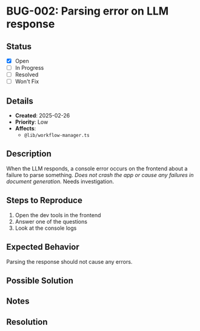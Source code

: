 # BUG-002: Parsing error on LLM response

## Status

- [x] Open
- [ ] In Progress
- [ ] Resolved
- [ ] Won't Fix

## Details

- **Created**: 2025-02-26
- **Priority**: Low
- **Affects**:
  - `@lib/workflow-manager.ts`

## Description

When the LLM responds, a console error occurs on the frontend about a failure to parse something.
_Does not crash the app or cause any failures in document generation._
Needs investigation.

## Steps to Reproduce

1. Open the dev tools in the frontend
2. Answer one of the questions
3. Look at the console logs

## Expected Behavior

Parsing the response should not cause any errors.

## Possible Solution

<!-- Ideas on how to fix it (optional)... -->

## Notes

<!-- Additional context, thoughts, or related information... -->

## Resolution

<!-- When fixed, note how it was resolved... -->
